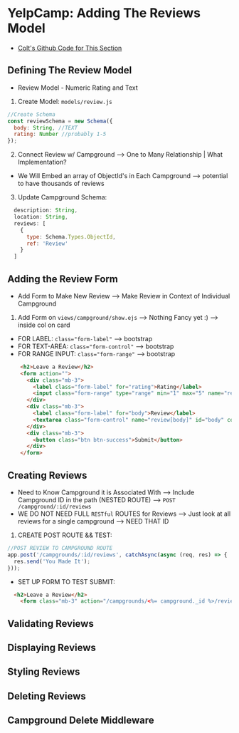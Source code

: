 # YelpCamp: Adding The Reviews Model
- [Colt's Github Code for This Section](https://github.com/Colt/YelpCamp/tree/6a78de4041b853f65d681cf77784db637384f432)

## Defining The Review Model
- Review Model - Numeric Rating and Text
1. Create Model: `models/review.js`
```js
//Create Schema
const reviewSchema = new Schema({
  body: String, //TEXT
  rating: Number //probably 1-5
});
```
2. Connect Review w/ Campground --> One to Many Relationship | What Implementation?
* We Will Embed an array of ObjectId's in Each Campground --> potential to have thousands of reviews
3. Update Campground Schema:
```js
  description: String,
  location: String,
  reviews: [
    {
      type: Schema.Types.ObjectId,
      ref: 'Review'
    }
  ]
```

## Adding the Review Form
- Add Form to Make New Review --> Make Review in Context of Individual Campground 
1. Add Form on `views/campground/show.ejs` --> Nothing Fancy yet :) --> inside col on card
* FOR LABEL: `class="form-label"` --> bootstrap
* FOR TEXT-AREA: `class="form-control"` --> bootstrap
* FOR RANGE INPUT: `class="form-range"` --> bootstrap
```html
    <h2>Leave a Review</h2>
    <form action="">
      <div class="mb-3">
        <label class="form-label" for="rating">Rating</label>
        <input class="form-range" type="range" min="1" max="5" name="review[rating] "id="rating">
      </div>
      <div class="mb-3">
        <label class="form-label" for="body">Review</label>
        <textarea class="form-control" name="review[body]" id="body" cols="30" rows="3"></textarea>
      </div>
      <div class="mb-3">
        <button class="btn btn-success">Submit</button>
      </div>
    </form>
```
## Creating Reviews
- Need to Know Campground it is Associated With --> Include Campground ID in the path (NESTED ROUTE) --> `POST /campground/:id/reviews`
- WE DO NOT NEED FULL `RESTful` ROUTES for Reviews --> Just look at all reviews for a single campground --> NEED THAT ID
1. CREATE POST ROUTE && TEST:
```js
//POST REVIEW TO CAMPGROUND ROUTE
app.post('/campgrounds/:id/reviews', catchAsync(async (req, res) => {
  res.send('You Made It');
}));
```
* SET UP FORM TO TEST SUBMIT:
```html
  <h2>Leave a Review</h2>
    <form class="mb-3" action="/campgrounds/<%= campground._id %>/reviews" method="POST">
```

## Validating Reviews

## Displaying Reviews

## Styling Reviews

## Deleting Reviews

## Campground Delete Middleware